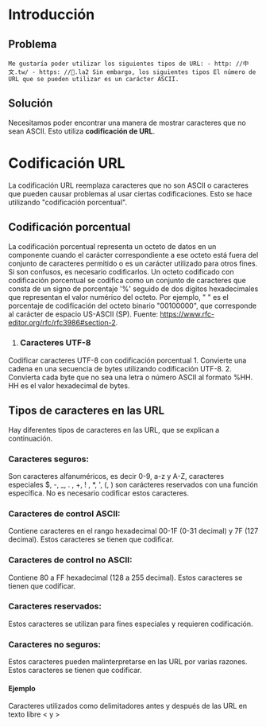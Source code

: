 # Introducción 
## Problema 
    Me gustaría poder utilizar los siguientes tipos de URL: - http: //中文.tw/ - https: //💩.la2 Sin embargo, los siguientes tipos El número de URL que se pueden utilizar es un carácter ASCII.
 ## Solución 
 Necesitamos poder encontrar una manera de mostrar caracteres que no sean ASCII.
 Esto utiliza **codificación de URL**.
 # Codificación URL 
 La codificación URL reemplaza caracteres que no son ASCII o caracteres que pueden causar problemas al usar ciertas codificaciones.
 Esto se hace utilizando "codificación porcentual".
 ## Codificación porcentual 
 La codificación porcentual representa un octeto de datos en un componente cuando el carácter correspondiente a ese octeto está fuera del conjunto de caracteres permitido o es un carácter utilizado para otros fines.
 Si son confusos, es necesario codificarlos.
 Un octeto codificado con codificación porcentual se codifica como un conjunto de caracteres que consta de un signo de porcentaje '%' seguido de  dos dígitos hexadecimales que representan el valor numérico del octeto.
 Por ejemplo, " " es el porcentaje de codificación del octeto binario "00100000", que  corresponde al carácter de espacio US-ASCII (SP).
 Fuente: https://www.rfc-editor.org/rfc/rfc3986#section-2.
1) ### Caracteres UTF-8 
 Codificar caracteres UTF-8 con codificación porcentual 1.
 Convierte una cadena  en una secuencia de bytes utilizando  codificación UTF-8.
 2.
 Convierta cada byte que no sea una letra o número ASCII al formato %HH.
 HH es el valor hexadecimal de bytes.
 ## Tipos de caracteres en las URL 
 Hay diferentes tipos de caracteres en las URL, que se explican a continuación.
 ### Caracteres seguros: 
 Son  caracteres alfanuméricos, es decir 0-9, a-z y A-Z, caracteres especiales $, -, _, . , +, ! , *, ', (, ) son carácteres reservados con una función específica.
 No es necesario codificar estos caracteres.
 ### Caracteres de control ASCII: 
 Contiene caracteres en el rango hexadecimal 00-1F  (0-31 decimal) y 7F (127 decimal).
 Estos caracteres se tienen que codificar.
 ### Caracteres de control no ASCII: 
 Contiene 80 a FF hexadecimal (128 a 255 decimal).
 Estos caracteres se tienen que codificar.
 ### Caracteres reservados: 
 Estos caracteres se utilizan para fines especiales y requieren codificación.
 ### Caracteres no seguros: 
 Estos caracteres pueden malinterpretarse en las URL por varias razones.
 Estos caracteres se tienen que codificar.
 #### Ejemplo 
 Caracteres utilizados como delimitadores antes y después de las URL en texto libre < y >
